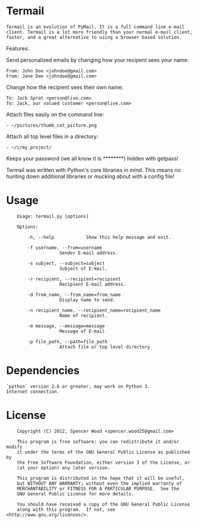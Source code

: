 Termail
====

	Termail is an evolution of PyMail. It is a full command line e-mail
	client. Termail is a lot more friendly than your normal e-mail client,
	faster, and a great alternative to using a browser based solution.

Features:

Send personalized emails by changing how your recipent sees your name:

	From: John Doe <johndoe@gmail.com>
	From: Jane Doe <johndoe@gmail.com>

Change how the recipient sees their own name:

	To: Jack Sprat <person@live.com>
	To: Jack, our valued customer <person@live.com>
	
Attach files easily on the command line:
	
	- ~/pictures/thumb_cat_picture.png

Attach all top level files in a directory:
	
	- ~/c/my_project/

Keeps your password (we all know it is ********) hidden with getpass!

Termail was written with Python's core libraries in mind. This means no
hunting down additional libraries or mucking about with a config file!

Usage
====

        Usage: termail.py [options]

        Options:
        
            -h, --help            Show this help message and exit.
            
            -f username, --from=username
                        Sender E-mail address.
                        
            -s subject, --subject=subject
                        Subject of E-mail.
                        
            -r recipient, --recipient=recipient
						Recipient E-mail address.
            
            -d from_name, --from_name=from_name
                        Display name to send.
                        
            -n recipient_name, --recipient_name=recipient_name
                        Name of recipient.
                        
            -m message, --message=message
						Message of E-mail
			
			-p file_path, --path=file_path
						Attach file or top level directory


Dependencies
====

	`python` version 2.6 or greater, may work on Python 3.
	Internet connection.


License
====

        Copyright (C) 2012, Spencer Wood <spencer.wood25@gmail.com>

        This program is free software: you can redistribute it and/or modify
        it under the terms of the GNU General Public License as published by
        the Free Software Foundation, either version 3 of the License, or
        (at your option) any later version.

        This program is distributed in the hope that it will be useful,
        but WITHOUT ANY WARRANTY; without even the implied warranty of
        MERCHANTABILITY or FITNESS FOR A PARTICULAR PURPOSE.  See the
        GNU General Public License for more details.

        You should have received a copy of the GNU General Public License
        along with this program.  If not, see <http://www.gnu.org/licenses/>.
